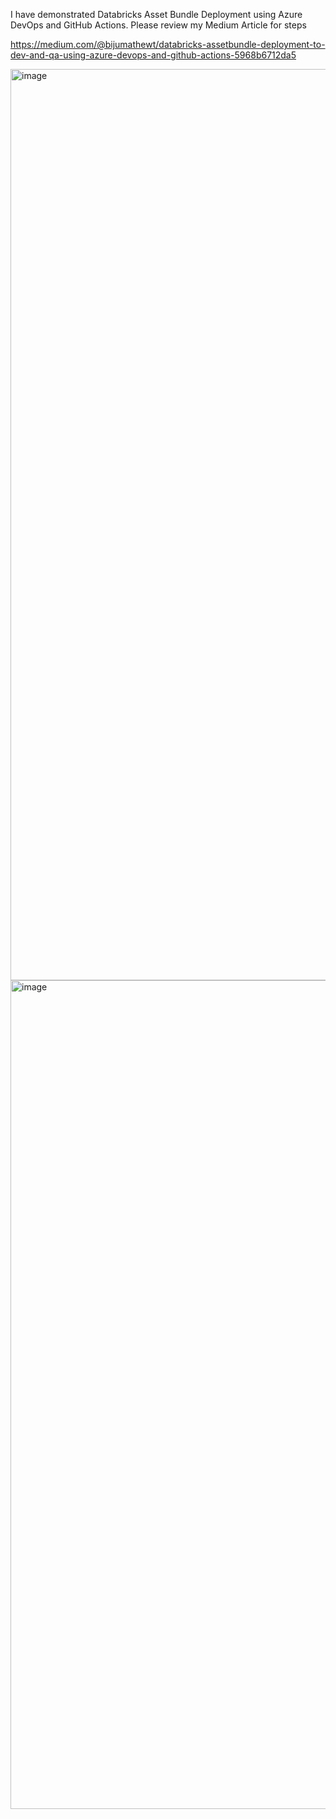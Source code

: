 
I have demonstrated Databricks Asset Bundle Deployment using Azure DevOps and GitHub Actions. Please review my Medium Article for steps  

https://medium.com/@bijumathewt/databricks-assetbundle-deployment-to-dev-and-qa-using-azure-devops-and-github-actions-5968b6712da5



<img width="2198" height="1458" alt="image" src="https://github.com/user-attachments/assets/c9e752ba-61b1-4aa1-9cf6-86e87d449d0f" />



<img width="2128" height="1326" alt="image" src="https://github.com/user-attachments/assets/d42b5ce4-377f-4743-b757-330eaaa404b9" />
